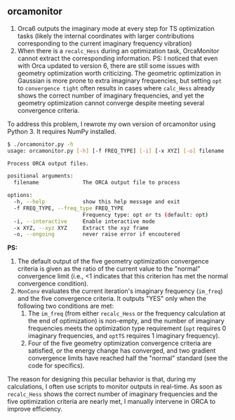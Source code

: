 ## orcamonitor

1. Orca6 outputs the imaginary mode at every step for TS optimization tasks (likely the internal coordinates with larger contributions corresponding to the current imaginary frequency vibration)
2. When there is a `recalc_Hess` during an optimization task, OrcaMonitor cannot extract the corresponding information.
    PS: I noticed that even with Orca updated to version 6, there are still some issues with geometry optimization worth criticizing. The geometric optimization in Gaussian is more prone to extra imaginary frequencies, but setting `opt` to `convergence tight` often results in cases where `calc_Hess` already shows the correct number of imaginary frequencies, and yet the geometry optimization cannot converge despite meeting several convergence criteria.

To address this problem, I rewrote my own version of orcamonitor using Python 3. It requires NumPy installed.

```bash
$ ./orcamonitor.py -h
usage: orcamonitor.py [-h] [-f FREQ_TYPE] [-i] [-x XYZ] [-o] filename

Process ORCA output files.

positional arguments:
  filename              The ORCA output file to process

options:
  -h, --help            show this help message and exit
  -f FREQ_TYPE, --freq_type FREQ_TYPE
                        Frequency type: opt or ts (default: opt)
  -i, --interactive     Enable interactive mode
  -x XYZ, --xyz XYZ     Extract the xyz frame
  -o, --ongoing         never raise error if encoutered
```

**PS:**

1. The default output of the five geometry optimization convergence criteria is given as the ratio of the current value to the "normal" convergence limit (i.e., <1 indicates that this criterion has met the normal convergence condition).
2. `MonConv` evaluates the current iteration's imaginary frequency (`im_freq`) and the five convergence criteria. It outputs "YES" only when the following two conditions are met:
   1. The `im_freq` (from either `recalc_Hess` or the frequency calculation at the end of optimization) is non-empty, and the number of imaginary frequencies meets the optimization type requirement (`opt` requires 0 imaginary frequencies, and `optTS` requires 1 imaginary frequency).
   2. Four of the five geometry optimization convergence criteria are satisfied, *or* the energy change has converged, and two gradient convergence limits have reached half the "normal" standard (see the code for specifics).

The reason for designing this peculiar behavior is that, during my calculations, I often use scripts to monitor outputs in real-time. As soon as `recalc_Hess` shows the correct number of imaginary frequencies and the five optimization criteria are nearly met, I manually intervene in ORCA to improve efficiency.





